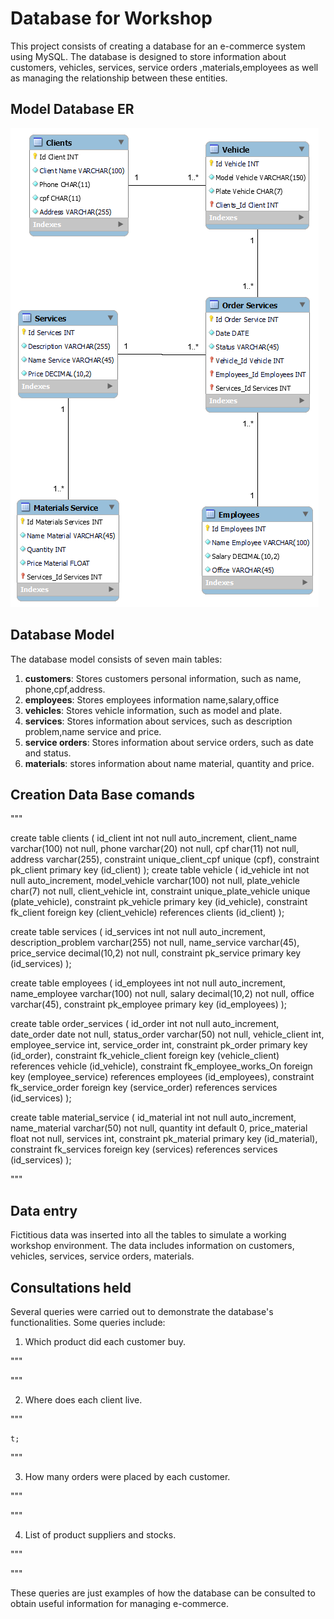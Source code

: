 # Database for Workshop

This project consists of creating a database for an e-commerce system using MySQL. The database is designed to store information about customers, vehicles, services, service orders
,materials,employees as well as managing the relationship between these entities.

## Model Database ER
<img src="workshop.png" alt="relational database schema">

## Database Model
The database model consists of seven main tables:

1. **customers**: Stores customers personal information, such as name, phone,cpf,address.
2. **employees**: Stores employees information name,salary,office
3. **vehicles**: Stores vehicle information, such as model and plate.
4. **services**: Stores information about services, such as description problem,name service and price.
5. **service orders**: Stores information about service orders, such as date and status.
6. **materials**: stores information about name material, quantity and price.

## Creation Data Base comands

"""

   create table clients (
	id_client int not null auto_increment,
    client_name varchar(100) not null,
    phone varchar(20) not null,
    cpf char(11) not null,
    address varchar(255),
    constraint unique_client_cpf unique (cpf),
    constraint pk_client primary key (id_client)
);
create table vehicle (
	id_vehicle int not null auto_increment,
    model_vehicle varchar(100) not null,
    plate_vehicle char(7) not null,
    client_vehicle int,
    constraint unique_plate_vehicle unique (plate_vehicle),
    constraint pk_vehicle primary key (id_vehicle),
    constraint fk_client foreign key (client_vehicle) references clients (id_client)
);

create table services (
	id_services int not null auto_increment,
    description_problem varchar(255) not null,
    name_service varchar(45),
    price_service decimal(10,2) not null,
    constraint pk_service primary key (id_services)
);

create table employees (
	id_employees int not null auto_increment,
    name_employee varchar(100) not null,
    salary decimal(10,2) not null,
    office varchar(45),
    constraint pk_employee primary key (id_employees)
);

create table order_services (
	id_order int not null auto_increment,
    date_order date not null,
    status_order varchar(50) not null,
    vehicle_client int,
    employee_service int,
    service_order int,
    constraint pk_order primary key (id_order),
    constraint fk_vehicle_client foreign key (vehicle_client) references vehicle (id_vehicle),
    constraint fk_employee_works_On foreign key (employee_service) references employees (id_employees),
    constraint fk_service_order foreign key (service_order) references services (id_services)
);

create table material_service (
	id_material int not null auto_increment,
    name_material varchar(50) not null,
    quantity int default 0,
    price_material float not null,
    services int,
    constraint pk_material primary key (id_material),
    constraint fk_services foreign key (services) references services (id_services)
);


"""

## Data entry

Fictitious data was inserted into all the tables to simulate a working workshop environment. The data includes information on customers, vehicles, services, service orders, materials.

## Consultations held

Several queries were carried out to demonstrate the database's functionalities. Some queries include:

1. Which product did each customer buy.

"""

   

"""

2. Where does each client live.

"""

    t;

"""

3. How many orders were placed by each customer.


"""

    
    
"""

4. List of product suppliers and stocks.

"""

   
"""

These queries are just examples of how the database can be consulted to obtain useful information for managing e-commerce.



